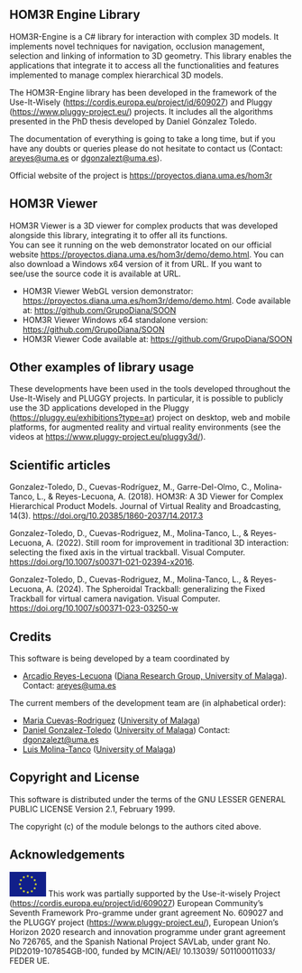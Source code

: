 ## HOM3R Engine Library

HOM3R-Engine is a C# library for interaction with complex 3D models. It implements novel techniques for navigation, occlusion management, selection and linking of information to 3D geometry. This library enables the applications that integrate it to access all the functionalities and features implemented to manage complex hierarchical 3D models.

The HOM3R-Engine library has been developed in the framework of the Use-It-Wisely (https://cordis.europa.eu/project/id/609027) and Pluggy (https://www.pluggy-project.eu/) projects. It includes all the algorithms presented in the PhD thesis developed by Daniel Gónzalez Toledo. 

The documentation of everything is going to take a long time, but if you have any doubts or queries please do not hesitate to contact us (Contact: areyes@uma.es or dgonzalezt@uma.es).

Official website of the project is https://proyectos.diana.uma.es/hom3r

## HOM3R Viewer

HOM3R Viewer is a 3D viewer for complex products that was developed alongside this library, integrating it to offer all its functions.  
You can see it running on the web demonstrator located on our official website https://proyectos.diana.uma.es/hom3r/demo/demo.html. You can also download a Windows x64 version of it from URL. If you want to see/use the source code it is available at URL.

* HOM3R Viewer WebGL version demonstrator: https://proyectos.diana.uma.es/hom3r/demo/demo.html. Code available at: https://github.com/GrupoDiana/SOON
* HOM3R Viewer Windows x64 standalone version: https://github.com/GrupoDiana/SOON
* HOM3R Viewer Code available at: https://github.com/GrupoDiana/SOON

## Other examples of library usage

These developments have been used in the tools developed throughout the Use-It-Wisely and PLUGGY projects. In particular, it is possible to publicly use the 3D applications developed in the Pluggy (https://pluggy.eu/exhibitions?type=ar) project on desktop, web and mobile platforms, for augmented reality and virtual reality environments (see the videos at https://www.pluggy-project.eu/pluggy3d/).


## Scientific articles
Gonzalez-Toledo, D., Cuevas-Rodríguez, M., Garre-Del-Olmo, C., Molina-Tanco, L., & Reyes-Lecuona, A. (2018). HOM3R: A 3D Viewer for Complex Hierarchical Product Models. Journal of Virtual Reality and Broadcasting, 14(3). https://doi.org/10.20385/1860-2037/14.2017.3

Gonzalez-Toledo, D., Cuevas-Rodriguez, M., Molina-Tanco, L., & Reyes-Lecuona, A. (2022). Still room for improvement in traditional 3D interaction: selecting the fixed axis in the virtual trackball. Visual Computer. https://doi.org/10.1007/s00371-021-02394-x2016.

Gonzalez-Toledo, D., Cuevas-Rodriguez, M., Molina-Tanco, L., & Reyes-Lecuona, A. (2024). The Spheroidal Trackball: generalizing the Fixed Trackball for virtual camera navigation. Visual Computer. https://doi.org/10.1007/s00371-023-03250-w


## Credits

This software is being developed by a team coordinated by 
- [Arcadio Reyes-Lecuona](https://github.com/areyesl) ([Diana Research Group, University of Malaga](https://www.diana.uma.es/?page_id=53)). Contact: areyes@uma.es

The current members of the development team are (in alphabetical order):
- [Maria Cuevas-Rodriguez](https://github.com/mariacuevas) ([University of Malaga](https://www.uma.es/))
- [Daniel Gonzalez-Toledo](https://github.com/dgonzalezt) ([University of Malaga](https://www.uma.es/)) Contact: dgonzalezt@uma.es
- [Luis Molina-Tanco](https://github.com/lmtanco) ([University of Malaga](https://www.uma.es/))


## Copyright and License

This software is distributed under the terms of the GNU LESSER GENERAL PUBLIC LICENSE Version 2.1, February 1999.

The copyright (c) of the module belongs to the authors cited above. 

## Acknowledgements 

![European Union](docs/images/EU_flag.png "European Union") This work was partially supported by the Use-it-wisely Project (https://cordis.europa.eu/project/id/609027) European Community’s Seventh Framework Pro-gramme under grant agreement No. 609027 and the PLUGGY project (https://www.pluggy-project.eu/), European Union’s Horizon 2020 research and innovation programme under grant agreement No 726765, and the Spanish National Project SAVLab, under grant No. PID2019-107854GB-I00, funded by MCIN/AEI/ 10.13039/ 501100011033/ FEDER UE. 